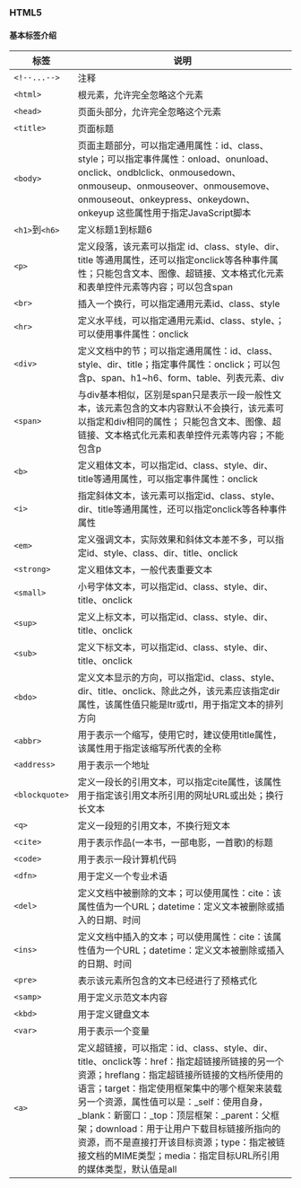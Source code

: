 ### HTML5
#### 基本标签介绍

|标签|说明|
|------|------|
|`<!--...-->`|注释|
|`<html>`|根元素，允许完全忽略这个元素|
|`<head>`|页面头部分，允许完全忽略这个元素|
|`<title>`|页面标题|
|`<body>`|页面主题部分，可以指定通用属性：id、class、style；可以指定事件属性：onload、onunload、onclick、ondblclick、onmousedown、onmouseup、onmouseover、onmousemove、onmouseout、onkeypress、onkeydown、onkeyup 这些属性用于指定JavaScript脚本|
|`<h1>`到`<h6>`|定义标题1到标题6|
|`<p>`|定义段落，该元素可以指定 id、class、style、dir、title 等通用属性，还可以指定onclick等各种事件属性；只能包含文本、图像、超链接、文本格式化元素和表单控件元素等内容；可以包含span|
|`<br>`|插入一个换行，可以指定通用元素id、class、style|
|`<hr>`|定义水平线，可以指定通用元素id、class、style、；可以使用事件属性：onclick|
|`<div>`|定义文档中的节；可以指定通用属性：id、class、style、dir、title；指定事件属性：onclick；可以包含p、span、h1~h6、form、table、列表元素、div|
|`<span>`|与div基本相似，区别是span只是表示一段一般性文本，该元素包含的文本内容默认不会换行，该元素可以指定和div相同的属性； 只能包含文本、图像、超链接、文本格式化元素和表单控件元素等内容；不能包含p|
|`<b>`|定义粗体文本，可以指定id、class、style、dir、title等通用属性，可以指定事件属性：onclick|
|`<i>`|指定斜体文本，该元素可以指定id、class、style、dir、title等通用属性，还可以指定onclick等各种事件属性|
|`<em>`|定义强调文本，实际效果和斜体文本差不多，可以指定id、style、class、dir、title、onclick|
|`<strong>`|定义粗体文本，一般代表重要文本|
|`<small>`|小号字体文本，可以指定id、class、style、dir、title、onclick|
|`<sup>`|定义上标文本，可以指定id、class、style、dir、title、onclick|
|`<sub>`|定义下标文本，可以指定id、class、style、dir、title、onclick|
|`<bdo>`|定义文本显示的方向，可以指定id、class、style、dir、title、onclick、除此之外，该元素应该指定dir属性，该属性值只能是ltr或rtl，用于指定文本的排列方向|
|`<abbr>`|用于表示一个缩写，使用它时，建议使用title属性，该属性用于指定该缩写所代表的全称|
|`<address>`|用于表示一个地址|
|`<blockquote>`|定义一段长的引用文本，可以指定cite属性，该属性用于指定该引用文本所引用的网址URL或出处；换行长文本|
|`<q>`|定义一段短的引用文本，不换行短文本|
|`<cite>`|用于表示作品(一本书，一部电影，一首歌)的标题|
|`<code>`|用于表示一段计算机代码|
|`<dfn>`|用于定义一个专业术语|
|`<del>`|定义文档中被删除的文本；可以使用属性：cite：该属性值为一个URL；datetime：定义文本被删除或插入的日期、时间|
|`<ins>`|定义文档中插入的文本；可以使用属性：cite：该属性值为一个URL；datetime：定义文本被删除或插入的日期、时间|
|`<pre>`|表示该元素所包含的文本已经进行了预格式化|
|`<samp>`|用于定义示范文本内容|
|`<kbd>`|用于定义键盘文本|
|`<var>`|用于表示一个变量|
|`<a>`|定义超链接，可以指定：id、class、style、dir、title、onclick等：href：指定超链接所链接的另一个资源；hreflang：指定超链接所链接的文档所使用的语言；target：指定使用框架集中的哪个框架来装载另一个资源，属性值可以是：_self：使用自身，_blank：新窗口：_top：顶层框架：_parent：父框架；download：用于让用户下载目标链接所指向的资源，而不是直接打开该目标资源；type：指定被链接文档的MIME类型；media：指定目标URL所引用的媒体类型，默认值是all|